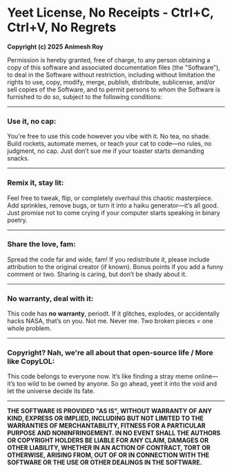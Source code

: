 # Yeet License, No Receipts - Ctrl+C, Ctrl+V, No Regrets

**Copyright (c) 2025 Animesh Roy**

Permission is hereby granted, free of charge, to any person obtaining a copy of this software and associated documentation files (the "Software"), to deal in the Software without restriction, including without limitation the rights to use, copy, modify, merge, publish, distribute, sublicense, and/or sell copies of the Software, and to permit persons to whom the Software is furnished to do so, subject to the following conditions:

---

### Use it, no cap:
You're free to use this code however you vibe with it. No tea, no shade. Build rockets, automate memes, or teach your cat to code—no rules, no judgment, no cap. Just don’t sue me if your toaster starts demanding snacks.

---

### Remix it, stay lit:
Feel free to tweak, flip, or completely overhaul this chaotic masterpiece. Add sprinkles, remove bugs, or turn it into a haiku generator—it’s all good. Just promise not to come crying if your computer starts speaking in binary poetry.

---

### Share the love, fam:
Spread the code far and wide, fam! If you redistribute it, please include attribution to the original creator (if known). Bonus points if you add a funny comment or two. Sharing is caring, but don’t be shady about it.

---

### No warranty, deal with it:
This code has **no warranty**, periodt. If it glitches, explodes, or accidentally hacks NASA, that’s on you. Not me. Never me. Two broken pieces = one whole problem.

---

### Copyright? Nah, we're all about that open-source life / More like CopyLOL:
This code belongs to everyone now. It’s like finding a stray meme online—it’s too wild to be owned by anyone. So go ahead, yeet it into the void and let the universe decide its fate.

---

**THE SOFTWARE IS PROVIDED "AS IS", WITHOUT WARRANTY OF ANY KIND, EXPRESS OR IMPLIED, INCLUDING BUT NOT LIMITED TO THE WARRANTIES OF MERCHANTABILITY, FITNESS FOR A PARTICULAR PURPOSE AND NONINFRINGEMENT. IN NO EVENT SHALL THE AUTHORS OR COPYRIGHT HOLDERS BE LIABLE FOR ANY CLAIM, DAMAGES OR OTHER LIABILITY, WHETHER IN AN ACTION OF CONTRACT, TORT OR OTHERWISE, ARISING FROM, OUT OF OR IN CONNECTION WITH THE SOFTWARE OR THE USE OR OTHER DEALINGS IN THE SOFTWARE.**
